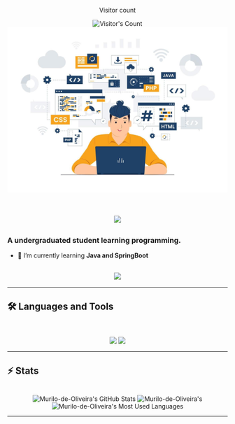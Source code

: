 <div align="center"> 
  <p>Visitor count</p>
  <img src="https://profile-counter.glitch.me/Murilo-de-Oliveira/count.svg" alt="Visitor's Count" />
</div>

<img src="https://github.com/Murilo-de-Oliveira/Murilo-de-Oliveira/blob/main/banner.jpg" alt="Banner of a developer sitting in front of a desk">

<h1 align="center">
    <img src="https://readme-typing-svg.herokuapp.com/?font=Inter&size=48&center=true&vCenter=true&width=500&height=70&color=4493F8&duration=4000&lines=Hi+There!+👋;+I'm+Chijioke+Okorji!;" />
</h1>

### A undergraduated student learning programming.

- 🌱 I’m currently learning **Java and SpringBoot**

<br>

<div align="center">
  <a href="murilo.o.d.f@gmail.com">
    <img src="https://img.shields.io/badge/Gmail-333333?style=for-the-badge&logo=gmail&logoColor=red" />
  </a>
</div>

<hr>

## 🛠️ Languages and Tools

<br>

<p align="center">
  <img src="https://skillicons.dev/icons?i=java,spring,python,mysql,mongodb" />
  <img src="https://skillicons.dev/icons?i=html,css,git,postman,c++,gamemaker" />
</p>

<hr>

## ⚡️ Stats

<br>

<div align=center>
  <img width=390 src="https://github-readme-stats.vercel.app/api?username=Murilo-de-Oliveira&theme=transparent&count_private=true&show_icons=true&rank_icon=github&locale=en" alt="Murilo-de-Oliveira's GitHub Stats" />
  <img width=390 src="https://github-readme-streak-stats.herokuapp.com/?user=Murilo-de-Oliveira&theme=transparent&count_private=true&border_radius=10&locale=en" alt="Murilo-de-Oliveira's" />
  <img width=325 src="https://github-readme-stats.vercel.app/api/top-langs?username=Murilo-de-Oliveira&theme=transparent&layout=donut&hide=css&langs_count=8&border_radius=10&show_icons=true&locale=en" alt="Murilo-de-Oliveira's Most Used Languages" />
</div>

<hr>



